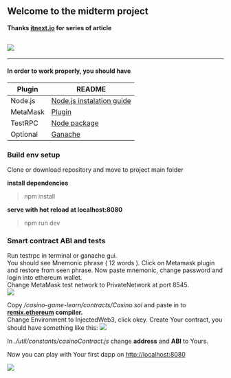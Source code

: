## Welcome to the midterm project 

**Thanks [itnext.io](https://itnext.io/create-your-first-ethereum-dapp-with-web3-and-vue-js-c7221af1ed82) for series of article**
  
  
![](https://screenshotscdn.firefoxusercontent.com/images/8a1f4ea2-e665-4241-b5f9-d616bdcdfa38.png)
--------------------------------------------------------------------------------------
--------------------------------------------------------------------------------------

#### In order to work properly, you should have 
| Plugin | README |
| ------ | ------ |
| Node.js | [Node.js instalation guide](https://nodejs.org/en/download/package-manager/) |
| MetaMask | [Plugin](https://metamask.io/) |
| TestRPC | [Node package](https://www.npmjs.com/package/ethereumjs-testrpc) |
|Optional| [Ganache](http://truffleframework.com/docs/ganache/using)|


### Build env setup 
Clone or download repository and move to project main folder

**install dependencies**
> npm install

**serve with hot reload at localhost:8080**
>npm run dev

### Smart contract ABI and tests

Run testrpc in terminal or ganache gui.  
You should see Mnemonic phrase ( 12 words ). Click on Metamask plugin and restore from seen phrase. Now paste mnemonic, change password and login into ethereum wallet.  
Change MetaMask test network to PrivateNetwork at port 8545.  
![](https://i.stack.imgur.com/GzZcI.png)

 Copy */casino-game-learn/contracts/Casino.sol* and paste in to **[remix.ethereum](http://remix.ethereum.org) compiler.**    
 Change Environment to InjectedWeb3, click okey. Create Your contract, you should have something like this:
 ![](https://screenshotscdn.firefoxusercontent.com/images/50864fb5-ea91-4b3d-9bce-fce32767d40c.png)
 
 In *./util/constants/casinoContract.js* change **address** and **ABI** to Yours.  
 
 Now you can play with Your first dapp on [http://localhost:8080](localhost) 
 
 ![](https://screenshotscdn.firefoxusercontent.com/images/a509b890-d40a-48c8-a2a5-2d7feb0148ee.png)



